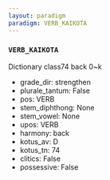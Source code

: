 ```yaml
---
layout: paradigm
paradigm: VERB_KAIKOTA
---
```

### ` VERB_KAIKOTA `

Dictionary class74 back 0~k 
* grade_dir: strengthen
* plurale_tantum: False
* pos: VERB
* stem_diphthong: None
* stem_vowel: None
* upos: VERB
* harmony: back
* kotus_av: D
* kotus_tn: 74
* clitics: False
* possessive: False
